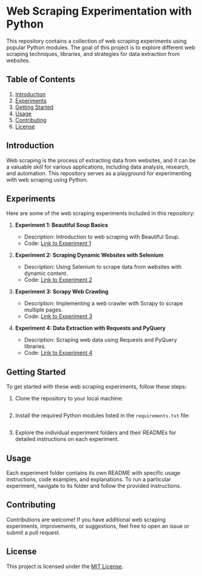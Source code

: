 # Web Scraping Experimentation with Python

This repository contains a collection of web scraping experiments using popular Python modules. The goal of this project is to explore different web scraping techniques, libraries, and strategies for data extraction from websites.

## Table of Contents

1. [Introduction](#introduction)
2. [Experiments](#experiments)
3. [Getting Started](#getting-started)
4. [Usage](#usage)
5. [Contributing](#contributing)
6. [License](#license)

## Introduction

Web scraping is the process of extracting data from websites, and it can be a valuable skill for various applications, including data analysis, research, and automation. This repository serves as a playground for experimenting with web scraping using Python.

## Experiments

Here are some of the web scraping experiments included in this repository:

1. **Experiment 1: Beautiful Soup Basics**
   - Description: Introduction to web scraping with Beautiful Soup.
   - Code: [Link to Experiment 1](experiment1/)

2. **Experiment 2: Scraping Dynamic Websites with Selenium**
   - Description: Using Selenium to scrape data from websites with dynamic content.
   - Code: [Link to Experiment 2](experiment2/)

3. **Experiment 3: Scrapy Web Crawling**
   - Description: Implementing a web crawler with Scrapy to scrape multiple pages.
   - Code: [Link to Experiment 3](experiment3/)

4. **Experiment 4: Data Extraction with Requests and PyQuery**
   - Description: Scraping web data using Requests and PyQuery libraries.
   - Code: [Link to Experiment 4](experiment4/)

## Getting Started

To get started with these web scraping experiments, follow these steps:

1. Clone the repository to your local machine:

```git clone https://github.com/your-username/web-scraping-experiments.git
```

2. Install the required Python modules listed in the `requirements.txt` file:

```pip install -r requirements.txt
```


3. Explore the individual experiment folders and their READMEs for detailed instructions on each experiment.

## Usage

Each experiment folder contains its own README with specific usage instructions, code examples, and explanations. To run a particular experiment, navigate to its folder and follow the provided instructions.

## Contributing

Contributions are welcome! If you have additional web scraping experiments, improvements, or suggestions, feel free to open an issue or submit a pull request.

## License

This project is licensed under the [MIT License](LICENSE).
